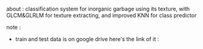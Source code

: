 about :
classification system for inorganic garbage using its texture, with GLCM&amp;GLRLM for texture extracting, and improved KNN for class predictor

note :
- train and test data is on google drive
here's the link of it :
